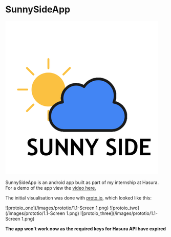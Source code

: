 # SunnySideApp

![SunnySideApp Logo](/images/resources/logo1.png)

SunnySideApp is an android app built as part of my internship at Hasura. For a demo of the app view the [video here.](https://www.youtube.com/watch?v=vvtKntlitCU) 

The initial visualisation was done with [proto.io](https://proto.io/), which looked like this:

![protoio_one](/images/prototio/1.1-Screen 1.png)
![protoio_two](/images/prototio/1.1-Screen 1.png)
![protoio_three](/images/prototio/1.1-Screen 1.png)


__The app won't work now as the required keys for Hasura API have expired__
